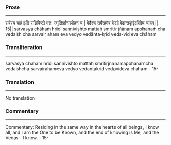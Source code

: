 ### Prose 
 --- 
सर्वस्य चाहं हृदि सन्निविष्टो
मत्त: स्मृतिर्ज्ञानमपोहनं च |
वेदैश्च सर्वैरहमेव वेद्यो
वेदान्तकृद्वेदविदेव चाहम् || 15||
sarvasya chāhaṁ hṛidi sanniviṣhṭo
mattaḥ smṛitir jñānam apohanaṁ cha
vedaiśh cha sarvair aham eva vedyo
vedānta-kṛid veda-vid eva chāham

### Transliteration 
 --- 
sarvasya chaham hridi sannivishto mattah smritirjnanamapohanamcha vedaishcha sarvairahameva vedyo vedantakrid vedavideva chaham - 15-

### Translation 
 --- 
No translation

### Commentary 
 --- 
Commentary: Residing in the same way in the hearts of all beings, I know all, and I am the One to be Known, and the end of knowing is Me, and the Vedas - I know. - 15-